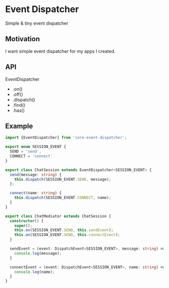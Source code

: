 # Event Dispatcher
Simple & tiny event dispatcher 

## Motivation
I want simple event dispatcher for my apps I created.

## API
EventDispatcher
* .on()
* .off()
* .dispatch()
* .find()
* .has()

## Example
```typescript
import {EventDispatcher} from 'core-event-dispatcher';

export enum SESSION_EVENT {
  SEND = 'send',
  CONNECT = 'connect'
}

export class ChatSession extends EventDispatcher<SESSION_EVENT> {
  send(message: string) {
    this.dispatch(SESSION_EVENT.SEND, message);
  };

  connect(name: string) {
    this.dispatch(SESSION_EVENT.CONNECT, name);
  }
}

export class ChatMediator extends ChatSession {
  constructor() {
    super();
    this.on(SESSION_EVENT.SEND, this.sendEvent);
    this.on(SESSION_EVENT.SEND, this.connectEvent);
  }

  sendEvent = (event: DispatchEvent<SESSION_EVENT>, message: string) => {
    console.log(message);  
  }

  connectEvent = (event: DispatchEvent<SESSION_EVENT>, name: string) => {
    console.log(name);  
  } 
}
```